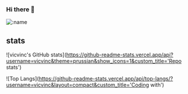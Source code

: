 ### Hi there 👋
![:name](https://count.getloli.com/get/@vicvinc)

<!--
**vicvinc/vicvinc** is a ✨ _special_ ✨ repository because its `README.md` (this file) appears on your GitHub profile.

Here are some ideas to get you started:

- 🔭 I’m currently working on ...
- 🌱 I’m currently learning ...
- 👯 I’m looking to collaborate on ...
- 🤔 I’m looking for help with ...
- 💬 Ask me about ...
- 📫 How to reach me: ...
- 😄 Pronouns: ...
- ⚡ Fun fact: ...
-->

## stats
![vicvinc's GitHub stats](https://github-readme-stats.vercel.app/api?username=vicvinc&theme=prussian&show_icons=1&custom_title='Repo stats')

![Top Langs](https://github-readme-stats.vercel.app/api/top-langs/?username=vicvinc&layout=compact&custom_title='Coding with')
